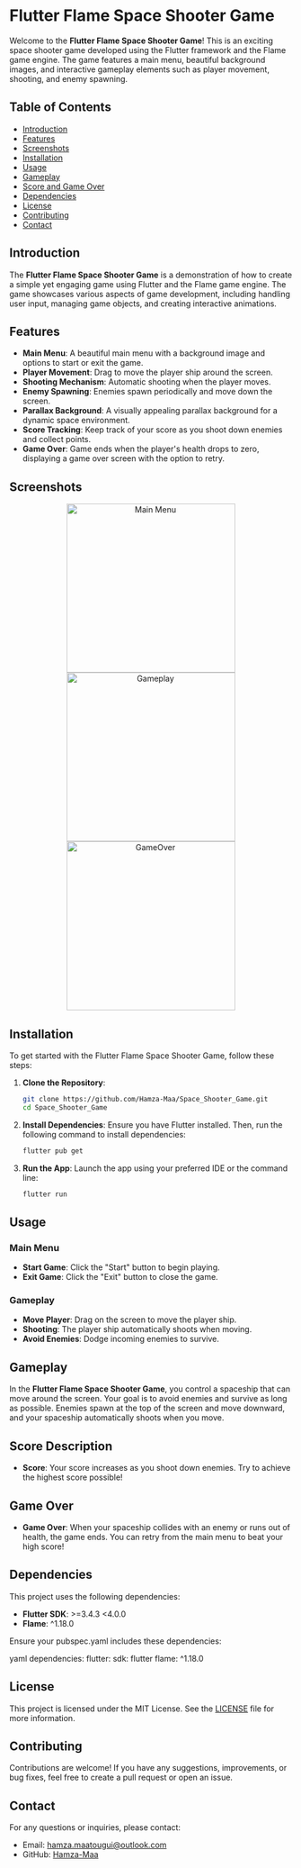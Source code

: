 # Flutter Flame Space Shooter Game

Welcome to the **Flutter Flame Space Shooter Game**! This is an exciting space shooter game developed using the Flutter framework and the Flame game engine. The game features a main menu, beautiful background images, and interactive gameplay elements such as player movement, shooting, and enemy spawning.

## Table of Contents

- [Introduction](#introduction)
- [Features](#features)
- [Screenshots](#screenshots)
- [Installation](#installation)
- [Usage](#usage)
- [Gameplay](#gameplay)
- [Score and Game Over](#score-and-game-over)
- [Dependencies](#dependencies)
- [License](#license)
- [Contributing](#contributing)
- [Contact](#contact)

## Introduction

The **Flutter Flame Space Shooter Game** is a demonstration of how to create a simple yet engaging game using Flutter and the Flame game engine. The game showcases various aspects of game development, including handling user input, managing game objects, and creating interactive animations.

## Features

- **Main Menu**: A beautiful main menu with a background image and options to start or exit the game.
- **Player Movement**: Drag to move the player ship around the screen.
- **Shooting Mechanism**: Automatic shooting when the player moves.
- **Enemy Spawning**: Enemies spawn periodically and move down the screen.
- **Parallax Background**: A visually appealing parallax background for a dynamic space environment.
- **Score Tracking**: Keep track of your score as you shoot down enemies and collect points.
- **Game Over**: Game ends when the player's health drops to zero, displaying a game over screen with the option to retry.

## Screenshots

<p align="center">
  <img src="Screenshots/main_menu.png" alt="Main Menu" width="300"/>
  <img src="Screenshots/gameplay.png" alt="Gameplay" width="300"/>
  <img src="Screenshots/gameover.png" alt="GameOver" width="300"/>
</p>

## Installation

To get started with the Flutter Flame Space Shooter Game, follow these steps:

1. **Clone the Repository**:
    ```bash
    git clone https://github.com/Hamza-Maa/Space_Shooter_Game.git
    cd Space_Shooter_Game
    ```

2. **Install Dependencies**:
    Ensure you have Flutter installed. Then, run the following command to install dependencies:
    ```bash
    flutter pub get
    ```

3. **Run the App**:
    Launch the app using your preferred IDE or the command line:
    ```bash
    flutter run
    ```

## Usage

### Main Menu

- **Start Game**: Click the "Start" button to begin playing.
- **Exit Game**: Click the "Exit" button to close the game.

### Gameplay

- **Move Player**: Drag on the screen to move the player ship.
- **Shooting**: The player ship automatically shoots when moving.
- **Avoid Enemies**: Dodge incoming enemies to survive.

## Gameplay

In the **Flutter Flame Space Shooter Game**, you control a spaceship that can move around the screen. Your goal is to avoid enemies and survive as long as possible. Enemies spawn at the top of the screen and move downward, and your spaceship automatically shoots when you move.
## Score Description

- **Score**: Your score increases as you shoot down enemies. Try to achieve the highest score possible!

## Game Over

- **Game Over**: When your spaceship collides with an enemy or runs out of health, the game ends. You can retry from the main menu to beat your high score!

## Dependencies

This project uses the following dependencies:

- **Flutter SDK**: >=3.4.3 <4.0.0
- **Flame**: ^1.18.0

Ensure your pubspec.yaml includes these dependencies:

yaml
dependencies:
  flutter:
    sdk: flutter
  flame: ^1.18.0


## License

This project is licensed under the MIT License. See the [LICENSE](LICENSE) file for more information.

## Contributing

Contributions are welcome! If you have any suggestions, improvements, or bug fixes, feel free to create a pull request or open an issue.

## Contact

For any questions or inquiries, please contact:

- Email: hamza.maatougui@outlook.com
- GitHub: [Hamza-Maa](https://github.com/Hamza-Maa)
